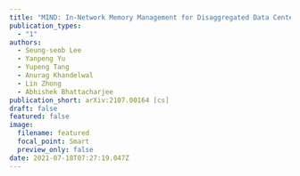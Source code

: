 ```yaml
---
title: "MIND: In-Network Memory Management for Disaggregated Data Centers"
publication_types:
  - "1"
authors:
  - Seung-seob Lee
  - Yanpeng Yu
  - Yupeng Tang
  - Anurag Khandelwal
  - Lin Zhong
  - Abhishek Bhattacharjee
publication_short: arXiv:2107.00164 [cs]
draft: false
featured: false
image:
  filename: featured
  focal_point: Smart
  preview_only: false
date: 2021-07-18T07:27:19.047Z
---
```

